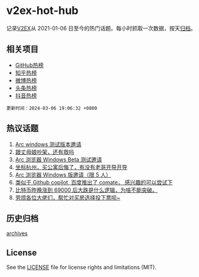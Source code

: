 # v2ex-hot-hub

 记录[V2EX](https://www.v2ex.com/)从 2021-01-06 日至今的热门话题。每小时抓取一次数据，按天[归档](archives)。
 
 ## 相关项目

- [GitHub热榜](https://github.com/lonnyzhang423/github-hot-hub)
- [知乎热榜](https://github.com/lonnyzhang423/zhihu-hot-hub)
- [微博热榜](https://github.com/lonnyzhang423/weibo-hot-hub)
- [头条热榜](https://github.com/lonnyzhang423/toutiao-hot-hub)
- [抖音热榜](https://github.com/lonnyzhang423/douyin-hot-hub)


 `更新时间：2024-03-06 19:06:32 +0800`

## 热议话题

1. [Arc windows 测试版本邀请](https://www.v2ex.com/t/1020962)
1. [跟丈母娘吵架，还有救吗](https://www.v2ex.com/t/1020932)
1. [Arc 浏览器 Windows Beta 测试邀请](https://www.v2ex.com/t/1020905)
1. [坐标杭州，买公寓后悔了，有没有老哥开导开导](https://www.v2ex.com/t/1021002)
1. [Arc 浏览器 Windows 版邀请（限 5 人）](https://www.v2ex.com/t/1020899)
1. [类似于 Github copilot, 百度推出了 comate， 感兴趣的可以尝试下](https://www.v2ex.com/t/1020955)
1. [比特币昨晚涨到 69000 后大跌是什么逻辑，为啥不能突破。](https://www.v2ex.com/t/1020953)
1. [劳烦各位大佬们，帮忙对买房选择投下票呗~](https://www.v2ex.com/t/1020992)

## 历史归档

[archives](archives)

## License

See the [LICENSE](LICENSE) file for license rights and limitations (MIT).
